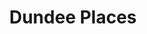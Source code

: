 ---
schema: default
title: Dundee Places
organization: Dundee City Council
notes: As part of an exciting collaboration with Dundee Place Partnership, [Creative Dundee](https://creativedundee.com/) has been doing some research and consultation to find out more about the cultural and creative happenings across the city. For 5 months, they have been to many of Dundee’s community hubs and events with a big map of the city where people could pin down their favourite places to go, and fill a short survey about the activities they like doing in their free time and what they’d like to see happening across the city. The places are shared in this dataset. Read more about the research and see other results on Creative Dundee's website. 
resources:

  - name: Dundee Places CSV
  - url: https://docs.google.com/spreadsheets/d/e/2PACX-1vRh_IIlWTpBVHvsln6J6ynyy8iTCnLVdJ3eDIgpJj66oJgMQOWmzhQedLZ0Hq9RsYwwPiICOfYsD9tg/pub?gid=1914242938&single=true&output=csv
  - format: CSV

license: Creative Commons Attribution 4.0
category:

  - venues,culture,creativity,dundee,community


  - 

maintainer: Tim Wisniewski
maintainer_email: tim@timwis.com
---